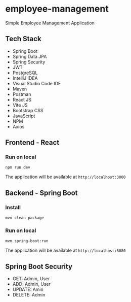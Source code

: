 # employee-management
Simple Employee Management Application

## Tech Stack
- Spring Boot
- Spring Data JPA
- Spring Security
- JWT
- PostgreSQL
- IntelliJ IDEA
- Visual Studio Code IDE
- Maven
- Postman
- React JS
- Vite JS
- Bootstrap CSS
- JavaScript
- NPM
- Axios

## Frontend - React
### Run on local
```
npm run dev 
```
The application will be available at ```http://localhost:3000```

## Backend - Spring Boot
### Install
```
mvn clean package
```
### Run on local
```
mvn spring-boot:run
```
The application will be available at ```http://localhost:8080```

## Spring Boot Security
- GET: Admin, User
- ADD: Admin, User
- UPDATE: Amin
- DELETE: Admin
